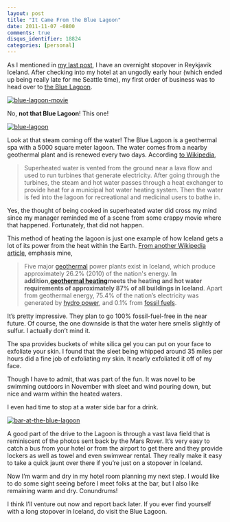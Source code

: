 ```yaml
---
layout: post
title: "It Came From the Blue Lagoon"
date: 2011-11-07 -0800
comments: true
disqus_identifier: 18824
categories: [personal]
---
```


As I mentioned in [my last post](http://haacked.com/archive/2011/10/31/beer-in-iceland.aspx "Beer in Iceland"),
I have an overnight stopover in Reykjavik Iceland. After checking into my hotel at an ungodly early hour (which ended up being really late for me Seattle time), my first order of business was to head over to [the Blue Lagoon](http://www.bluelagoon.com/ "The Blue Lagoon").

[![blue-lagoon-movie](http://haacked.com/images/haacked_com/WindowsLiveWriter/It-Came-From-the-Blue-Lagoon_7635/blue-lagoon-movie_thumb.jpg "blue-lagoon-movie")](http://haacked.com/images/haacked_com/WindowsLiveWriter/It-Came-From-the-Blue-Lagoon_7635/blue-lagoon-movie_2.jpg)

No, **not that Blue Lagoon**! This one!

[![blue-lagoon](http://haacked.com/images/haacked_com/WindowsLiveWriter/It-Came-From-the-Blue-Lagoon_7635/blue-lagoon_thumb.jpg "blue-lagoon")](http://haacked.com/images/haacked_com/WindowsLiveWriter/It-Came-From-the-Blue-Lagoon_7635/blue-lagoon_2.jpg) 

Look at that steam coming off the water! The Blue Lagoon is a geothermal spa with a 5000 square meter lagoon. The water comes from a nearby geothermal plant and is renewed every two days. According [to Wikipedia](http://en.wikipedia.org/wiki/Blue_Lagoon_(geothermal_spa) "Wikipedia on the spa"),

> Superheated water is vented from the ground near a lava flow and used
> to run turbines that generate electricity. After going through the
> turbines, the steam and hot water passes through a heat exchanger to
> provide heat for a municipal hot water heating system. Then the water
> is fed into the lagoon for recreational and medicinal users to bathe
> in.

Yes, the thought of being cooked in superheated water did cross my mind since my manager reminded me of a scene from some crappy movie where that happened. Fortunately, that did not happen.

This method of heating the lagoon is just one example of how Iceland gets a lot of its power from the heat within the Earth. [From another Wikipedia article](http://en.wikipedia.org/wiki/Geothermal_power_in_Iceland "Geothermal power in Iceland"),
emphasis mine,

> Five major [geothermal](http://en.wikipedia.org/wiki/Geothermal_power)
> power plants exist in Iceland, which produce approximately 26.2%
> (2010) of the nation's energy. **In addition,**[**geothermal
> heating**](http://en.wikipedia.org/wiki/Geothermal_heating)**meets the
> heating and hot water requirements of approximately 87% of all
> buildings in Iceland**. Apart from geothermal energy, 75.4% of the
> nation’s electricity was generated by [hydro
> power](http://en.wikipedia.org/wiki/Hydroelectricity), and 0.1% from
> [fossil fuels](http://en.wikipedia.org/wiki/Fossil_fuel).

It’s pretty impressive. They plan to go 100% fossil-fuel-free in the near future. Of course, the one downside is that the water here smells slightly of sulfur. I actually don’t mind it.

The spa provides buckets of white silica gel you can put on your face to exfoliate your skin. I found that the sleet being whipped around 35 miles per hours did a fine job of exfoliating my skin. It nearly exfoliated it off of my face.

Though I have to admit, that was part of the fun. It was novel to be swimming outdoors in November with sleet and wind pouring down, but nice and warm within the heated waters.

I even had time to stop at a water side bar for a drink.

[![bar-at-the-blue-lagoon](http://haacked.com/images/haacked_com/WindowsLiveWriter/It-Came-From-the-Blue-Lagoon_7635/bar-at-the-blue-lagoon_thumb.jpg "bar-at-the-blue-lagoon")](http://haacked.com/images/haacked_com/WindowsLiveWriter/It-Came-From-the-Blue-Lagoon_7635/bar-at-the-blue-lagoon_2.jpg)

A good part of the drive to the Lagoon is through a vast lava field that is reminiscent of the photos sent back by the Mars Rover. It’s very easy to catch a bus from your hotel or from the airport to get there and they provide lockers as well as towel and even swimwear rental. They really make it easy to take a quick jaunt over there if you’re just on a
stopover in Iceland.

Now I’m warm and dry in my hotel room planning my next step. I would like to do some sight seeing before I meet folks at the bar, but I also like remaining warm and dry. Conundrums!

I think I’ll venture out now and report back later. If you ever find yourself with a long stopover in Iceland, do visit the Blue Lagoon.

